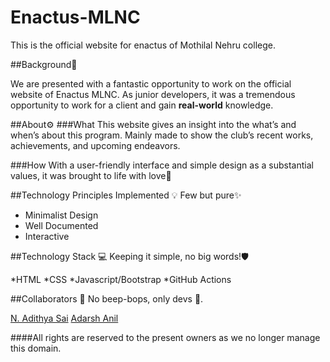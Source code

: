 # Enactus-MLNC

This is the official website for enactus of Mothilal Nehru college.

##Background📖

We are presented with a fantastic opportunity to work on the official website of Enactus MLNC. As junior developers, it was a tremendous opportunity to work for a client and gain **real-world** knowledge. 

##About⚙️
###What
This website gives an insight into the what’s and when’s about this program. Mainly made to show the club’s recent works, achievements, and upcoming endeavors.

###How
With a user-friendly interface and simple design as a substantial values, it was brought to life with love🧡

##Technology Principles Implemented 💡
Few but pure✨
*	Minimalist Design
*	Well Documented
*	Interactive

##Technology Stack 💻
Keeping it simple, no big words!🛡️

*HTML
*CSS
*Javascript/Bootstrap
*GitHub Actions

##Collaborators 🤖
No beep-bops, only devs 💖.

[N. Adithya Sai](https://github.com/aadityasai37)
[Adarsh Anil](https://github.com/adarshanil)

####All rights are reserved to the present owners as we no longer manage this domain.
